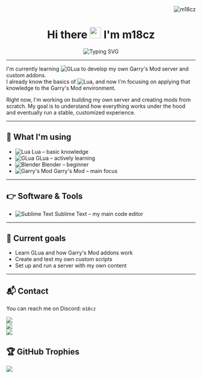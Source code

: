 <!-- Profile views badge -->
<p align="right">
  <img src="https://komarev.com/ghpvc/?username=m18cz&label=Profile%20views&color=0e75b6&style=flat" alt="m18cz" />
</p>

<!-- Animated waving hand + typing effect -->
<h1 align="center">
  Hi there <img src="https://media.giphy.com/media/hvRJCLFzcasrR4ia7z/giphy.gif" width="30px"/> I'm m18cz
</h1>

<p align="center">
  <img src="https://readme-typing-svg.herokuapp.com?font=Fira+Code&size=22&pause=1000&color=00F779&center=true&vCenter=true&width=435&lines=Learning+GLua+for+Garry's+Mod;Future+GMod+Server+Owner;Mod+Maker+in+Progress" alt="Typing SVG" />
</p>

---

I'm currently learning ![GLua](https://img.shields.io/badge/GLua-%231DA1F2?style=flat-square&logo=codeforces&logoColor=white) to develop my own Garry's Mod server and custom addons.  
I already know the basics of ![Lua](https://img.shields.io/badge/Lua-00008B?style=flat-square&logo=lua&logoColor=white), and now I'm focusing on applying that knowledge to the Garry's Mod environment.

Right now, I'm working on building my own server and creating mods from scratch. My goal is to understand how everything works under the hood and eventually run a stable, customized experience.

---

## 🔧 What I'm using

- ![Lua](https://img.shields.io/badge/Lua-00008B?style=flat-square&logo=lua&logoColor=white) Lua – basic knowledge  
- ![GLua](https://img.shields.io/badge/GLua-%231DA1F2?style=flat-square&logo=codeforces&logoColor=white) GLua – actively learning  
- ![Blender](https://img.shields.io/badge/Blender-F5792A?style=flat-square&logo=blender&logoColor=white) Blender – beginner  
- ![Garry's Mod](https://img.shields.io/badge/Garry's%20Mod-1a1a1a?style=flat-square&logo=steam&logoColor=white) Garry's Mod – main focus

---

## 👉 Software & Tools

- ![Sublime Text](https://img.shields.io/badge/Sublime%20Text-FF9800?style=flat-square&logo=sublime-text&logoColor=white) Sublime Text – my main code editor  

---

## 🎯 Current goals

- Learn GLua and how Garry's Mod addons work  
- Create and test my own custom scripts  
- Set up and run a server with my own content

---

## 📬 Contact

You can reach me on Discord: `m18cz`


![](https://github-readme-stats.vercel.app/api?username=m18cz&theme=dark&hide_border=false&include_all_commits=false&count_private=false)<br/>
![](https://nirzak-streak-stats.vercel.app/?user=m18cz&theme=dark&hide_border=false)<br/>
![](https://github-readme-stats.vercel.app/api/top-langs/?username=m18cz&theme=dark&hide_border=false&include_all_commits=false&count_private=false&layout=compact)

## 🏆 GitHub Trophies
![](https://github-profile-trophy.vercel.app/?username=m18cz&theme=radical&no-frame=false&no-bg=true&margin-w=4)
